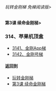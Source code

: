 ###### 玩转金刚梯 免梯阅读版> 
#### 第3课 续命金刚梯>

### 314、苹果机顶盒
- [3141、金刚App梯](https://github.com/a2zitpro/web/blob/master/LadderFree/LadderLifeExtension/Apple/TVBox/LadderApp.md)
- [3142、金刚号梯 ](https://github.com/a2zitpro/web/blob/master/LadderFree/LadderLifeExtension/Apple/TVBox/LadderKKID.md)



#### 返回到
- [玩转金刚梯](https://github.com/a2zitpro/web/blob/master/LadderFree/main.md)
- [第3课 续命金刚梯](https://github.com/a2zitpro/web/blob/master/LadderFree/LadderLifeExtension/LadderLifeExtension.md)


